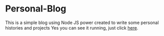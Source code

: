 # Personal-Blog
This is a simple blog using Node JS power created to write some personal histories and projects
Yes you can see it running, just click [here](https://axelmonroyx.herokuapp.com).
